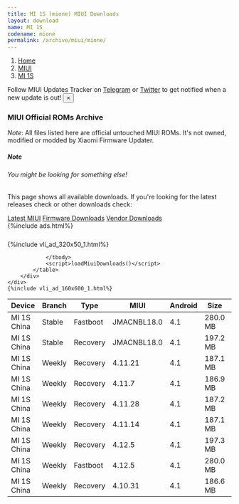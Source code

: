 ```yaml
---
title: MI 1S (mione) MIUI Downloads
layout: download
name: MI 1S
codename: mione
permalink: /archive/miui/mione/
---
```

<nav aria-label="breadcrumb">
    <ol class="breadcrumb">
        <li class="breadcrumb-item"><a href="/">Home</a></li>
        <li class="breadcrumb-item"><a href="/miui/">MIUI</a></li>
        <li class="breadcrumb-item active" aria-current="page"><a href="/miui/mione/">MI 1S</a></li>
    </ol>
</nav>
<div class="alert alert-primary alert-dismissible fade show" role="alert">
    Follow MIUI Updates Tracker on <a href="https://t.me/MIUIUpdatesTracker" class="alert-link">Telegram</a>
     or <a href="https://twitter.com/MiFwUpdater" class="alert-link">Twitter</a> to get notified when a new update is out!
    <button type="button" class="close" data-dismiss="alert" aria-label="Close">
        <span aria-hidden="true">&times;</span>
    </button>
</div>

### MIUI Official ROMs Archive
*Note*: All files listed here are official untouched MIUI ROMs. It's not owned, modified or modded by Xiaomi Firmware Updater.
<div class="card">
  <div class="card-body">
    <h5 class="card-title">Note</h5>
    <h6 class="card-subtitle mb-2 text-muted">You might be looking for something else!</h6>
    <p class="card-text">This page shows all available downloads.
     If you're looking for the latest releases check or other downloads check:</p>
    <a href="/miui/mione/" class="card-link">Latest MIUI</a>
    <a href="/firmware/mione/" class="card-link">Firmware Downloads</a>
    <a href="/vendor/mione/" class="card-link">Vendor Downloads</a>
  </div>
</div>
{%include ads.html%}
<div class="row justify-content-center">
    <div class="col-10">
        <div class="table-responsive-md" style="margin-top: 25px;">
            {%include vli_ad_320x50_1.html%}
            <table id="miui" class="display dt-responsive nowrap compact table table-striped table-hover table-sm">
                <thead class="thead-dark">
                    <tr>
                        <th data-ref="device">Device</th>
                        <th data-ref="branch">Branch</th>
                        <th data-ref="type">Type</th>
                        <th data-ref="miui">MIUI</th>
                        <th data-ref="android">Android</th>
                        <th data-ref="size">Size</th>
                        <th data-ref="size">Date</th>
                        <th data-ref="link">Link</th>
                    </tr>
                </thead>
                <tbody>
                <tr><td>MI 1S China</td><td>Stable</td><td>Fastboot</td><td>JMACNBL18.0</td><td>4.1</td><td>280.0 MB</td><td>2015-04-12</td><td><a href="/miui/mione/stable/JMACNBL18.0/">Download</a></td></tr>
<tr><td>MI 1S China</td><td>Stable</td><td>Recovery</td><td>JMACNBL18.0</td><td>4.1</td><td>197.2 MB</td><td>2015-04-12</td><td><a href="/miui/mione/stable/JMACNBL18.0/">Download</a></td></tr>
<tr><td>MI 1S China</td><td>Weekly</td><td>Recovery</td><td>4.11.21</td><td>4.1</td><td>187.1 MB</td><td>2015-02-26</td><td><a href="/miui/mione/weekly/4.11.21/">Download</a></td></tr>
<tr><td>MI 1S China</td><td>Weekly</td><td>Recovery</td><td>4.11.7</td><td>4.1</td><td>186.9 MB</td><td>2015-01-29</td><td><a href="/miui/mione/weekly/4.11.7/">Download</a></td></tr>
<tr><td>MI 1S China</td><td>Weekly</td><td>Recovery</td><td>4.11.28</td><td>4.1</td><td>187.2 MB</td><td>2015-01-13</td><td><a href="/miui/mione/weekly/4.11.28/">Download</a></td></tr>
<tr><td>MI 1S China</td><td>Weekly</td><td>Recovery</td><td>4.11.14</td><td>4.1</td><td>187.1 MB</td><td>2015-01-11</td><td><a href="/miui/mione/weekly/4.11.14/">Download</a></td></tr>
<tr><td>MI 1S China</td><td>Weekly</td><td>Recovery</td><td>4.12.5</td><td>4.1</td><td>197.3 MB</td><td>2014-12-05</td><td><a href="/miui/mione/weekly/4.12.5/">Download</a></td></tr>
<tr><td>MI 1S China</td><td>Weekly</td><td>Fastboot</td><td>4.12.5</td><td>4.1</td><td>280.0 MB</td><td>2014-12-05</td><td><a href="/miui/mione/weekly/4.12.5/">Download</a></td></tr>
<tr><td>MI 1S China</td><td>Weekly</td><td>Recovery</td><td>4.10.31</td><td>4.1</td><td>186.6 MB</td><td>2014-11-05</td><td><a href="/miui/mione/weekly/4.10.31/">Download</a></td></tr>

                </tbody>
                <script>loadMiuiDownloads()</script>
            </table>
        </div>
    </div>
    {%include vli_ad_160x600_1.html%}
</div>
